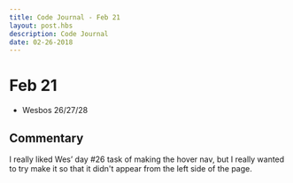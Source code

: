```yaml
---
title: Code Journal - Feb 21
layout: post.hbs
description: Code Journal
date: 02-26-2018
---
```

# Feb 21

- Wesbos 26/27/28

## Commentary

I really liked Wes’ day #26 task of making the hover nav, but I really wanted to try make it so that it didn't appear from the left side of the page.